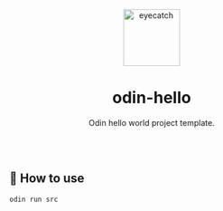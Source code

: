 <div align="center">

<img src="https://emoji2svg.deno.dev/api/🦊" alt="eyecatch" height="100">

# odin-hello

Odin hello world project template.

<br>
<br>

</div>

<div align="center">

</div>

## 🚀 How to use

```
odin run src
```
